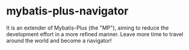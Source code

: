 # mybatis-plus-navigator
It is an extender of Mybatis-Plus (the "MP"), aiming to reduce the development effort in a more refined manner. Leave more time to travel around the world and become a navigator!
